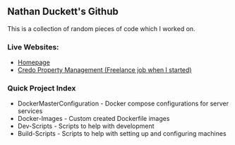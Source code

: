 ## Nathan Duckett's Github

This is a collection of random pieces of code which I worked on.

### Live Websites:
- [Homepage](https://nathan-duckett.github.io/Homepage/)
- [Credo Property Management (Freelance job when I started)](https://nathan-duckett.github.io/Credo/)

### Quick Project Index
- DockerMasterConfiguration - Docker compose configurations for server services
- Docker-Images - Custom created Dockerfile images
- Dev-Scripts - Scripts to help with development
- Build-Scripts - Scripts to help with setting up and configuring machines

<!--
**Nathan-Duckett/Nathan-Duckett** is a ✨ _special_ ✨ repository because its `README.md` (this file) appears on your GitHub profile.

Here are some ideas to get you started:

- 🔭 I’m currently working on ...
- 🌱 I’m currently learning ...
- 👯 I’m looking to collaborate on ...
- 🤔 I’m looking for help with ...
- 💬 Ask me about ...
- 📫 How to reach me: ...
- 😄 Pronouns: ...
- ⚡ Fun fact: ...
-->
